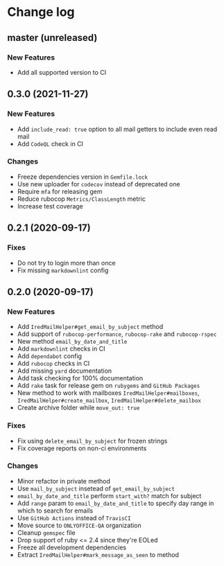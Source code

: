 # Change log

## master (unreleased)

### New Features

* Add all supported version to CI

## 0.3.0 (2021-11-27)

### New Features

* Add `include_read: true` option to all mail getters to include even read mail
* Add `CodeQL` check in CI

### Changes

* Freeze dependencies version in `Gemfile.lock`
* Use new uploader for `codecov` instead of deprecated one
* Require `mfa` for releasing gem
* Reduce rubocop `Metrics/ClassLength` metric
* Increase test coverage

## 0.2.1 (2020-09-17)

### Fixes

* Do not try to login more than once
* Fix missing `markdownlint` config

## 0.2.0 (2020-09-17)

### New Features

* Add `IredMailHelper#get_email_by_subject` method
* Add support of `rubocop-performance`,
  `rubocop-rake` and `rubocop-rspec`
* New method `email_by_date_and_title`
* Add `markdownlint` checks in CI
* Add `dependabot` config
* Add `rubocop` checks in CI
* Add missing `yard` documentation
* Add task checking for 100% documentation
* Add `rake` task for release gem on `rubygems`
  and `GitHub Packages`
* New method to work with mailboxes `IredMailHelper#mailboxes`,
  `IredMailHelper#create_mailbox`, `IredMailHelper#delete_mailbox`
* Create archive folder while `move_out: true`

### Fixes

* Fix using `delete_email_by_subject` for frozen strings
* Fix coverage reports on non-ci environments

### Changes

* Minor refactor in private method
* Use `mail_by_subject` insetead of `get_email_by_subject`
* `email_by_date_and_title` perform `start_with?` match for subject
* Add `range` param to `email_by_date_and_title` to specify day
  range in which to search for emails
* Use `GitHub Actions` instead of `TravisCI`
* Move source to `ONLYOFFICE-QA` organization
* Cleanup `gemspec` file
* Drop support of ruby <= 2.4 since they're EOLed
* Freeze all development dependencies
* Extract `IredMailHelper#mark_message_as_seen` to method
